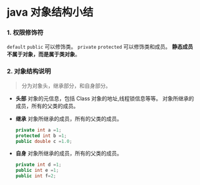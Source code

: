 # java 对象结构小结

### 1. 权限修饰符

`default` `public` 可以修饰类。
`private` `protected` 可以修饰类和成员。
**静态成员不属于对象，而是属于类对象**。

### 2. 对象结构说明

> 分为对象头，继承部分，和自身部分。

- **头部**
  对象的元信息，包括 Class 对象的地址,线程锁信息等等。
  对象所继承的成员，所有的父类的成员。

- **继承**
  对象所继承的成员，所有的父类的成员。
  ```java
  private int a =1;
  protected int b =1;
  public double c =1.0;
  ```
- **自身**
  对象所继承的成员，所有的父类的成员。
  ```java
  private int d =1;
  public int e =1;
  public int f=2;
  ```
